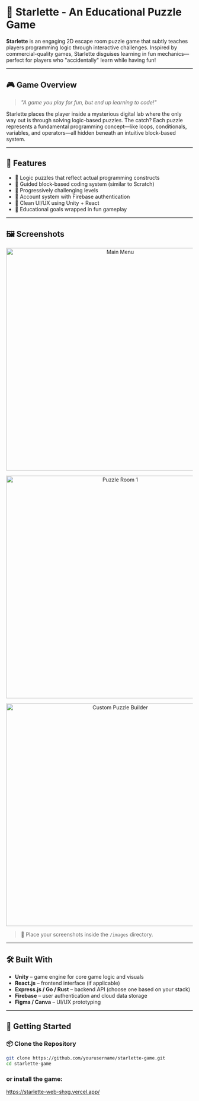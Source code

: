 # 🌟 Starlette - An Educational Puzzle Game

**Starlette** is an engaging 2D escape room puzzle game that subtly teaches players programming logic through interactive challenges. Inspired by commercial-quality games, Starlette disguises learning in fun mechanics—perfect for players who "accidentally" learn while having fun!

---

## 🎮 Game Overview

> _"A game you play for fun, but end up learning to code!"_

Starlette places the player inside a mysterious digital lab where the only way out is through solving logic-based puzzles. The catch? Each puzzle represents a fundamental programming concept—like loops, conditionals, variables, and operators—all hidden beneath an intuitive block-based system.

---

## 🧩 Features

- 🧠 Logic puzzles that reflect actual programming constructs
- 🧱 Guided block-based coding system (similar to Scratch)
- 🎯 Progressively challenging levels
- 🔐 Account system with Firebase authentication
- 🎨 Clean UI/UX using Unity + React
- 🚀 Educational goals wrapped in fun gameplay

---

## 🖼️ Screenshots

<p align="center">
  <img src="images/menu-screen.png" alt="Main Menu" width="600"/>
</p>

<p align="center">
  <img src="images/puzzle-room1.png" alt="Puzzle Room 1" width="600"/>
</p>

<p align="center">
  <img src="images/level-editor.png" alt="Custom Puzzle Builder" width="600"/>
</p>

> 📌 Place your screenshots inside the `/images` directory.

---

## 🛠️ Built With

- **Unity** – game engine for core game logic and visuals
- **React.js** – frontend interface (if applicable)
- **Express.js / Go / Rust** – backend API (choose one based on your stack)
- **Firebase** – user authentication and cloud data storage
- **Figma / Canva** – UI/UX prototyping

---

## 🚀 Getting Started

### 📦 Clone the Repository

```bash
git clone https://github.com/yourusername/starlette-game.git
cd starlette-game
```
### or install the game:
https://starlette-web-shxg.vercel.app/
